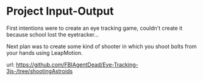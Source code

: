 # Project Input-Output
First intentions were to create an eye tracking game, couldn't create it because school lost the eyetracker...

Next plan was to create some kind of shooter in which you shoot bolts from your hands using LeapMotion.

url: https://github.com/FBIAgentDead/Eye-Tracking-3js-/tree/shootingAstroids
